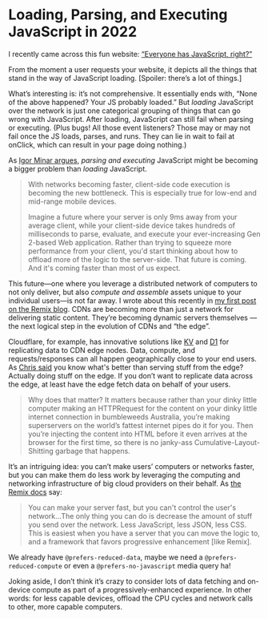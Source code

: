 # Loading, Parsing, and Executing JavaScript in 2022

I recently came across this fun website: [“Everyone has JavaScript, right?”](https://kryogenix.org/code/browser/everyonehasjs.html)

From the moment a user requests your website, it depicts all the things that stand in the way of JavaScript loading. [Spoiler: there’s a lot of things.]

What’s interesting is: it’s not comprehensive. It essentially ends with, “None of the above happened? Your JS probably loaded.” But _loading_ JavaScript over the network is just one categorical grouping of things that can go wrong with JavaScript. After loading, JavaScript can still fail when parsing or executing. (Plus bugs! All those event listeners? Those may or may not fail once the JS loads, parses, and runs. They can lie in wait to fail at onClick, which can result in your page doing nothing.)

As [Igor Minar argues](https://igor.dev/posts/experiences-web-frameworks-future-me/), _parsing and executing_ JavaScript might be becoming a bigger problem than _loading_ JavaScript.

> With networks becoming faster, client-side code execution is becoming the new bottleneck. This is especially true for low-end and mid-range mobile devices.
>
> Imagine a future where your server is only 9ms away from your average client, while your client-side device takes hundreds of milliseconds to parse, evaluate, and execute your ever-increasing Gen 2-based Web application. Rather than trying to squeeze more performance from your client, you'd start thinking about how to offload more of the logic to the server-side. That future is coming. And it's coming faster than most of us expect.

This future—one where you leverage a distributed network of computers to not only deliver, but also _compute and assemble_ assets unique to your individual users—is not far away. I wrote about this recently in [my first post on the Remix blog](https://remix.run/blog/remix-and-the-edge). CDNs are becoming more than just a network for delivering static content. They’re becoming dynamic servers themselves — the next logical step in the evolution of CDNs and “the edge”.  

Cloudflare, for example, has innovative solutions like [KV](https://developers.cloudflare.com/workers/learning/how-kv-works/) and [D1](https://blog.cloudflare.com/introducing-d1/) for replicating data to CDN edge nodes. Data, compute, and requests/responses can all happen geographically close to your end users. As [Chris said](https://chriscoyier.net/2022/05/04/it-doesnt-much-matter-how-cdny-your-jamstack-site-is-if-everything-important-happens-from-a-single-origin-server-edge-functions-are-probably-part-of-the-solution/) you know what's better than serving stuff from the edge? Actually doing stuff on the edge. If you don’t want to replicate data across the edge, at least have the edge fetch data on behalf of your users. 

> Why does that matter? It matters because rather than your dinky little computer making an HTTPRequest for the content on your dinky little internet connection in bumbleweeds Australia, you’re making superservers on the world’s fattest internet pipes do it for you. Then you’re injecting the content into HTML before it even arrives at the browser for the first time, so there is no janky-ass Cumulative-Layout-Shitting garbage that happens.

It’s an intriguing idea: you can’t make users’ computers or networks faster, but you can make them do less work by leveraging the computing and networking infrastructure of big cloud providers on their behalf. As [the Remix docs](https://remix.run/docs/en/v1/pages/philosophy#serverclient-model) say:

> You can make your server fast, but you can't control the user's network…The only thing you can do is decrease the amount of stuff you send over the network. Less JavaScript, less JSON, less CSS. This is easiest when you have a server that you can move the logic to, and a framework that favors progressive enhancement [like Remix].

We already have `@prefers-reduced-data`, maybe we need a `@prefers-reduced-compute` or even a `@prefers-no-javascript` media query ha!

Joking aside, I don’t think it’s crazy to consider lots of data fetching and on-device compute as part of a progressively-enhanced experience. In other words: for less capable devices, offload the CPU cycles and network calls to other, more capable computers.